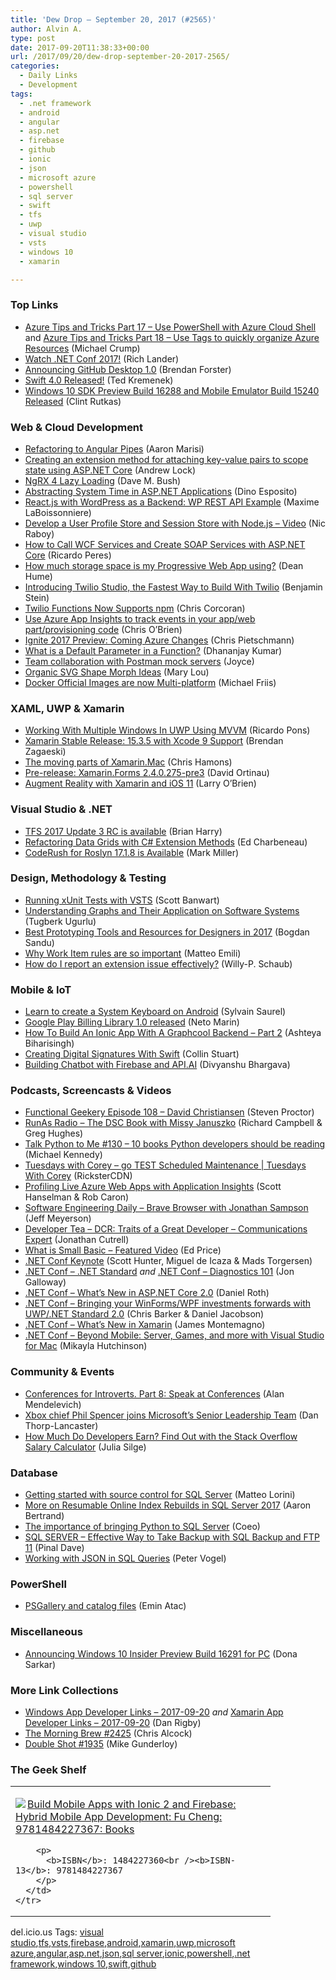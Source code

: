 ```yaml
---
title: 'Dew Drop – September 20, 2017 (#2565)'
author: Alvin A.
type: post
date: 2017-09-20T11:38:33+00:00
url: /2017/09/20/dew-drop-september-20-2017-2565/
categories:
  - Daily Links
  - Development
tags:
  - .net framework
  - android
  - angular
  - asp.net
  - firebase
  - github
  - ionic
  - json
  - microsoft azure
  - powershell
  - sql server
  - swift
  - tfs
  - uwp
  - visual studio
  - vsts
  - windows 10
  - xamarin

---
```

### <a name="top"></a>Top Links

  * <a href="https://www.michaelcrump.net/azure-tips-and-tricks17/" target="_blank">Azure Tips and Tricks Part 17 &#8211; Use PowerShell with Azure Cloud Shell</a> and <a href="https://www.michaelcrump.net/azure-tips-and-tricks18/" target="_blank">Azure Tips and Tricks Part 18 &#8211; Use Tags to quickly organize Azure Resources</a> (Michael Crump)
  * <a href="https://blogs.msdn.microsoft.com/dotnet/2017/09/19/watch-net-conf-2017/" target="_blank">Watch .NET Conf 2017!</a> (Rich Lander)
  * <a href="https://github.com/blog/2437-announcing-github-desktop-1-0" target="_blank">Announcing GitHub Desktop 1.0</a> (Brendan Forster)
  * <a href="https://swift.org/blog/swift-4-0-released/" target="_blank">Swift 4.0 Released!</a> (Ted Kremenek)
  * <a href="http://blogs.windows.com/buildingapps/2017/09/19/windows-10-sdk-preview-build-16288-mobile-emulator-build-15240-released/?WT.mc_id=DX_MVP4025064" target="_blank">Windows 10 SDK Preview Build 16288 and Mobile Emulator Build 15240 Released</a> (Clint Rutkas)



### <a name="web"></a>Web & Cloud Development

  * <a href="http://angularfirst.com/refactoring-to-angular-pipes/" target="_blank">Refactoring to Angular Pipes</a> (Aaron Marisi)
  * <a href="https://andrewlock.net/creating-an-extension-method-for-attaching-key-value-pairs-to-scope-state-using-asp-net-core/" target="_blank">Creating an extension method for attaching key-value pairs to scope state using ASP.NET Core</a> (Andrew Lock)
  * <a href="https://blog.dmbcllc.com/ngrx-4-lazy-loading/" target="_blank">NgRX 4 Lazy Loading</a> (Dave M. Bush)
  * <a href="https://www.red-gate.com/simple-talk/dotnet/asp-net/abstracting-system-time-asp-net-applications/" target="_blank">Abstracting System Time in ASP.NET Applications</a> (Dino Esposito)
  * <a href="https://hackernoon.com/react-js-with-wordpress-as-a-backend-wp-rest-api-example-127639a6cc41?source=rss----3a8144eabfe3---4" target="_blank">React.js with WordPress as a Backend: WP REST API Example</a> (Maxime LaBoissonniere)
  * <a href="https://blog.couchbase.com/develop-user-profile-store-session-store-node-js-video/" target="_blank">Develop a User Profile Store and Session Store with Node.js – Video</a> (Nic Raboy)
  * <a href="https://stackify.com/soap-net-core/" target="_blank">How to Call WCF Services and Create SOAP Services with ASP.NET Core</a> (Ricardo Peres)
  * <a href="http://feedproxy.google.com/~r/DeanHumesBlog/~3/Ts_EKbNrwUs/10164" target="_blank">How much storage space is my Progressive Web App using?</a> (Dean Hume)
  * <a href="https://twilioinc.wpengine.com/2017/09/introducing-twilio-studio.html" target="_blank">Introducing Twilio Studio, the Fastest Way to Build With Twilio</a> (Benjamin Stein)
  * <a href="https://twilioinc.wpengine.com/2017/09/npm-support-for-twilio-functions.html" target="_blank">Twilio Functions Now Supports npm</a> (Chris Corcoran)
  * <a href="http://feedproxy.google.com/~r/ChrisObrien/~3/sj7boDfeRWE/App-Insights-for-SPFx-and-provisioning.html" target="_blank">Use Azure App Insights to track events in your app/web part/provisioning code</a> (Chris O&#8217;Brien)
  * <a href="https://buildazure.com/2017/09/19/ignite-2017-preview-coming-azure-changes/" target="_blank">Ignite 2017 Preview: Coming Azure Changes</a> (Chris Pietschmann)
  * <a href="https://debugmode.net/2017/09/19/easy-javascript-part-3-what-is-a-default-parameter-in-a-function/" target="_blank">What is a Default Parameter in a Function?</a> (Dhananjay Kumar)
  * <a href="http://blog.getpostman.com/2017/09/20/team-collaboration-with-postman-mock-servers/" target="_blank">Team collaboration with Postman mock servers</a> (Joyce)
  * <a href="http://feedproxy.google.com/~r/tympanus/~3/DQy-PQj6iOY/" target="_blank">Organic SVG Shape Morph Ideas</a> (Mary Lou)
  * <a href="https://blog.docker.com/2017/09/docker-official-images-now-multi-platform/" target="_blank">Docker Official Images are now Multi-platform</a> (Michael Friis)



### <a name="silverlight"></a>XAML, UWP & Xamarin

  * <a href="https://blogs.msdn.microsoft.com/mvpawardprogram/2017/09/19/multiplewindows-in-uwp-mvvm/" target="_blank">Working With Multiple Windows In UWP Using MVVM</a> (Ricardo Pons)
  * <a href="https://releases.xamarin.com/stable-release-15-3-5-with-xcode-9-support/" target="_blank">Xamarin Stable Release: 15.3.5 with Xcode 9 Support</a> (Brendan Zagaeski)
  * <a href="https://medium.com/@donblas/the-moving-parts-of-xamarin-mac-4d9b9b288043?source=rss-df26b746a614------2" target="_blank">The moving parts of Xamarin.Mac</a> (Chris Hamons)
  * <a href="https://releases.xamarin.com/pre-release-xamarin-forms-2-4-0-275-pre3/" target="_blank">Pre-release: Xamarin.Forms 2.4.0.275-pre3</a> (David Ortinau)
  * <a href="https://blog.xamarin.com/augment-reality-xamarin-ios-11/" target="_blank">Augment Reality with Xamarin and iOS 11</a> (Larry O&#8217;Brien)



### <a name="dotnet"></a>Visual Studio & .NET

  * <a href="https://blogs.msdn.microsoft.com/bharry/2017/09/19/tfs-2017-update-3-rc-is-available/" target="_blank">TFS 2017 Update 3 RC is available</a> (Brian Harry)
  * <a href="https://developer.telerik.com/topics/net/refactoring-data-grids-c-extension-methods/" target="_blank">Refactoring Data Grids with C# Extension Methods</a> (Ed Charbeneau)
  * <a href="https://community.devexpress.com/blogs/markmiller/archive/2017/09/19/coderush-for-roslyn-17-1-8-is-available.aspx" target="_blank">CodeRush for Roslyn 17.1.8 is Available</a> (Mark Miller)



### <a name="design"></a>Design, Methodology & Testing

  * <a href="https://scottbanwart.com/blog/2017/09/running-xunit-tests-with-vsts/" target="_blank">Running xUnit Tests with VSTS</a> (Scott Banwart)
  * <a href="http://feedproxy.google.com/~r/TugberkUgurlu/~3/bJQpNwmCHjc/understanding-graphs-and-their-application-on-software-systems" target="_blank">Understanding Graphs and Their Application on Software Systems</a> (Tugberk Ugurlu)
  * <a href="http://feedproxy.google.com/~r/boogiesbc/~3/a6PjwOouzdo/" target="_blank">Best Prototyping Tools and Resources for Designers in 2017</a> (Bogdan Sandu)
  * <a href="http://feedproxy.google.com/~r/MattsAlmSpace/~3/d3wqHSyf6YI/why-work-item-rules-are-so-important.html" target="_blank">Why Work Item rules are so important</a> (Matteo Emili)
  * <a href="https://blogs.msdn.microsoft.com/visualstudioalmrangers/2017/09/19/how-do-i-report-an-extension-issue-effectively/" target="_blank">How do I report an extension issue effectively?</a> (Willy-P. Schaub)



### <a name="mobile"></a>Mobile & IoT

  * <a href="https://android.jlelse.eu/learn-to-create-a-system-keyboard-on-android-95aca21b1e5f?source=rss----8fca399d4de---4" target="_blank">Learn to create a System Keyboard on Android</a> (Sylvain Saurel)
  * <a href="http://feedproxy.google.com/~r/blogspot/hsDu/~3/wUMxIeskDKA/google-play-billing-library-10-released.html" target="_blank">Google Play Billing Library 1.0 released</a> (Neto Marin)
  * <a href="http://gonehybrid.com/how-to-build-an-ionic-app-with-a-graphcool-backend-part-2/" target="_blank">How To Build An Ionic App With A Graphcool Backend &#8211; Part 2</a> (Ashteya Biharisingh)
  * <a href="https://code.tutsplus.com/tutorials/creating-digital-signatures-with-swift--cms-29287" target="_blank">Creating Digital Signatures With Swift</a> (Collin Stuart)
  * <a href="https://android.jlelse.eu/building-chatbot-with-firebase-and-api-ai-5b787fe693a9?source=rss----8fca399d4de---4" target="_blank">Building Chatbot with Firebase and API.AI</a> (Divyanshu Bhargava)



### <a name="podcasts"></a>Podcasts, Screencasts & Videos

  * <a href="https://www.functionalgeekery.com/episode-108-david-christiansen/" target="_blank">Functional Geekery Episode 108 – David Christiansen</a> (Steven Proctor)
  * <a href="http://feedproxy.google.com/~r/RunaAsRadioWma/~3/8iex8nz9xLc/default.aspx" target="_blank">RunAs Radio &#8211; The DSC Book with Missy Januszko</a> (Richard Campbell & Greg Hughes)
  * <a href="https://talkpython.fm/episodes/show/130/10-books-python-developers-should-be-reading" target="_blank">Talk Python to Me #130 &#8211; 10 books Python developers should be reading</a> (Michael Kennedy)
  * <a href="https://channel9.msdn.com/Shows/Tuesdays-With-Corey/Tuesdays-with-Corey-go-TEST-Scheduled-Maintenance?WT.mc_id=DX_MVP4025064" target="_blank">Tuesdays with Corey &#8211; go TEST Scheduled Maintenance | Tuesdays With Corey</a> (RicksterCDN)
  * <a href="https://channel9.msdn.com/Shows/Azure-Friday/Profiling-Live-Azure-Web-Apps-with-Application-Insights?WT.mc_id=DX_MVP4025064" target="_blank">Profiling Live Azure Web Apps with Application Insights</a> (Scott Hanselman & Rob Caron)
  * <a href="http://softwareengineeringdaily.com/2017/09/20/brave-browser-with-jonathan-sampson/" target="_blank">Software Engineering Daily &#8211; Brave Browser with Jonathan Sampson</a> (Jeff Meyerson)
  * <a href="http://developertea.simplecast.fm/0d854bbc" target="_blank">Developer Tea &#8211; DCR: Traits of a Great Developer &#8211; Communications Expert</a> (Jonathan Cutrell)
  * <a href="https://blogs.msdn.microsoft.com/smallbasic/2017/09/19/what-is-small-basic-featured-video/" target="_blank">What is Small Basic – Featured Video</a> (Ed Price)
  * <a href="https://www.youtube.com/watch?v=yecu4g5JYB8" target="_blank">.NET Conf Keynote</a> (Scott Hunter, Miguel de Icaza & Mads Torgersen)
  * <a href="https://www.youtube.com/watch?v=osTV2jj0tIk&list=PLReL099Y5nRfJkYV5ZRoeOqfjkqFrL5Mt" target="_blank">.NET Conf &#8211; .NET Standard</a>&nbsp;_and_ <a href="https://www.youtube.com/watch?v=E77OKBO2vus&list=PLReL099Y5nReSYrTD6-r4YjI4lArFyUrU" target="_blank">.NET Conf &#8211; Diagnostics 101</a> (Jon Galloway)
  * <a href="https://www.youtube.com/watch?v=L9HRHWibrLU&list=PLReL099Y5nRfBgqHlLBHerqQAkDDIR-9H" target="_blank">.NET Conf &#8211; What&#8217;s New in ASP.NET Core 2.0</a> (Daniel Roth)
  * <a href="https://www.youtube.com/watch?v=eZVaBaIXY0E&list=PLReL099Y5nRc2Bw8cK1BHlF-iyJjJ3R7d" target="_blank">.NET Conf &#8211; Bringing your WinForms/WPF investments forwards with UWP/.NET Standard 2.0</a> (Chris Barker & Daniel Jacobson)
  * <a href="https://www.youtube.com/watch?v=PtEj2SZCT8w" target="_blank">.NET Conf &#8211; What&#8217;s New in Xamarin</a> (James Montemagno)
  * <a href="https://www.youtube.com/watch?v=D0huC4sGiiM" target="_blank">.NET Conf &#8211; Beyond Mobile: Server, Games, and more with Visual Studio for Mac</a> (Mikayla Hutchinson)



### <a name="events"></a>Community & Events

  * <a href="https://blog.ailon.org/conferences-for-introverts-part-8-speak-at-conferences-2491984f0c4a?source=rss-7f6a1877be4b------2" target="_blank">Conferences for Introverts. Part 8: Speak at Conferences</a> (Alan Mendelevich)
  * <a href="http://feedproxy.google.com/~r/wmexperts/~3/CJxHaf8igqc/xbox-chief-phil-spencer-joins-microsofts-senior-leadership-team" target="_blank">Xbox chief Phil Spencer joins Microsoft&#8217;s Senior Leadership Team</a> (Dan Thorp-Lancaster)
  * <a href="https://stackoverflow.blog/2017/09/19/much-developers-earn-find-stack-overflow-salary-calculator/" target="_blank">How Much Do Developers Earn? Find Out with the Stack Overflow Salary Calculator</a> (Julia Silge)



### <a name="sql"></a>Database

  * <a href="http://feedproxy.google.com/~r/MSSQLTips-LatestSqlServerTips/~3/vdoYRvtGQfU/tip.asp" target="_blank">Getting started with source control for SQL Server</a> (Matteo Lorini)
  * <a href="http://feedproxy.google.com/~r/MSSQLTips-LatestSqlServerTips/~3/i8iE2FXJuxk/tip.asp" target="_blank">More on Resumable Online Index Rebuilds in SQL Server 2017</a> (Aaron Bertrand)
  * <a href="http://www.red-gate.com/blog/building/python-and-sql-server" target="_blank">The importance of bringing Python to SQL Server</a> (Coeo)
  * <a href="https://blog.sqlauthority.com/2017/09/20/sql-server-effective-way-take-backup-sql-backup-ftp-11/" target="_blank">SQL SERVER – Effective Way to Take Backup with SQL Backup and FTP 11</a> (Pinal Dave)
  * <a href="https://visualstudiomagazine.com/articles/2017/09/01/working-with-json.aspx" target="_blank">Working with JSON in SQL Queries</a> (Peter Vogel)



### <a name="ps"></a>PowerShell

  * <a href="https://p0w3rsh3ll.wordpress.com/2017/09/19/psgallery-and-catalog-files/" target="_blank">PSGallery and catalog files</a> (Emin Atac)



### <a name="misc"></a>Miscellaneous

  * <a href="http://blogs.windows.com/windowsexperience/2017/09/19/announcing-windows-10-insider-preview-build-16291-pc/?WT.mc_id=DX_MVP4025064" target="_blank">Announcing Windows 10 Insider Preview Build 16291 for PC</a> (Dona Sarkar)



### <a name="links"></a>More Link Collections

  * <a href="https://www.windowsappdev.com/2017/09/windows-app-developer-links-2017-09-20/" target="_blank">Windows App Developer Links &#8211; 2017-09-20</a> _and_ <a href="https://www.allaboutxamarin.com/2017/09/xamarin-app-developer-links-2017-09-20/" target="_blank">Xamarin App Developer Links &#8211; 2017-09-20</a> (Dan Rigby)
  * <a href="http://feedproxy.google.com/~r/ReflectivePerspective/~3/zNxniCmCh-c/" target="_blank">The Morning Brew #2425</a> (Chris Alcock)
  * <a href="https://afreshcup.com/home/2017/09/20/double-shot-1935.html" target="_blank">Double Shot #1935</a> (Mike Gunderloy)



### <a name="shelf"></a>The Geek Shelf

<div class="wlWriterEditableSmartContent" id="scid:7dc1bd33-94bd-46fd-a20b-0131235bcd47:9f99b55d-5447-4aee-bc4a-8dc5cb5e9f14" style="margin: 0px; padding: 0px; float: none; display: inline;">
  <table cellspacing="0" cellpadding="2" width="400" border="0" unselectable="on">
    <tr>
      <td valign="top" width="400">
        <p>
          <a title="Build Mobile Apps with Ionic 2 and Firebase: Hybrid Mobile App Development: Fu Cheng: 9781484227367: Books" href="http://www.amazon.com/exec/obidos/ASIN/1484227360/amavin-20"><img data-recalc-dims="1" decoding="async" src="https://i0.wp.com/images-na.ssl-images-amazon.com/images/I/41XmNtZd1PL._AC_US218_.jpg?w=660&#038;ssl=1" border="0" align="left" style="float:left" />Build Mobile Apps with Ionic 2 and Firebase: Hybrid Mobile App Development: Fu Cheng: 9781484227367: Books</a>
        </p>
        
        <p>
          <b>ISBN</b>: 1484227360<br /><b>ISBN-13</b>: 9781484227367
        </p>
      </td>
    </tr>
  </table>
</div>



<div class="wlWriterEditableSmartContent" id="scid:77ECF5F8-D252-44F5-B4EB-D463C5396A79:ee316d49-5cc5-4984-a4aa-a3f8ff2c2f27" style="margin: 0px; padding: 0px; float: none; display: inline;">
  del.icio.us Tags: <a href="http://del.icio.us/popular/visual+studio" rel="tag">visual studio</a>,<a href="http://del.icio.us/popular/tfs" rel="tag">tfs</a>,<a href="http://del.icio.us/popular/vsts" rel="tag">vsts</a>,<a href="http://del.icio.us/popular/firebase" rel="tag">firebase</a>,<a href="http://del.icio.us/popular/android" rel="tag">android</a>,<a href="http://del.icio.us/popular/xamarin" rel="tag">xamarin</a>,<a href="http://del.icio.us/popular/uwp" rel="tag">uwp</a>,<a href="http://del.icio.us/popular/microsoft+azure" rel="tag">microsoft azure</a>,<a href="http://del.icio.us/popular/angular" rel="tag">angular</a>,<a href="http://del.icio.us/popular/asp.net" rel="tag">asp.net</a>,<a href="http://del.icio.us/popular/json" rel="tag">json</a>,<a href="http://del.icio.us/popular/sql+server" rel="tag">sql server</a>,<a href="http://del.icio.us/popular/ionic" rel="tag">ionic</a>,<a href="http://del.icio.us/popular/powershell" rel="tag">powershell</a>,<a href="http://del.icio.us/popular/.net+framework" rel="tag">.net framework</a>,<a href="http://del.icio.us/popular/windows+10" rel="tag">windows 10</a>,<a href="http://del.icio.us/popular/swift" rel="tag">swift</a>,<a href="http://del.icio.us/popular/github" rel="tag">github</a>
</div>